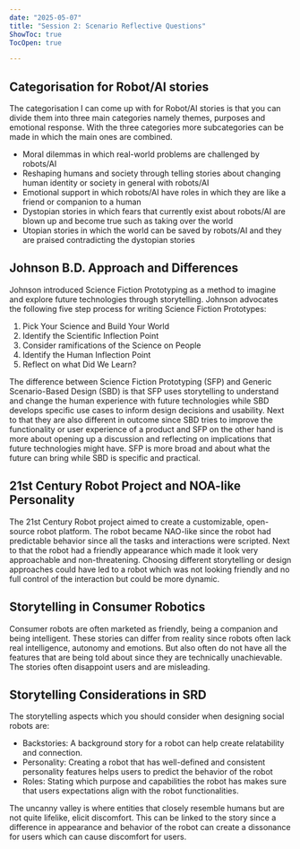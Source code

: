 ```yaml
---
date: "2025-05-07"
title: "Session 2: Scenario Reflective Questions"
ShowToc: true
TocOpen: true

---
```

## Categorisation for Robot/AI stories
The categorisation I can come up with for Robot/AI stories is that you can divide them into three main categories namely themes, purposes and emotional response. With the three categories more subcategories can be made in which the main ones are combined.

- Moral dilemmas in which real-world problems are challenged by robots/AI
- Reshaping humans and society through telling stories about changing human identity or society in general with robots/AI
- Emotional support in which robots/AI have roles in which they are like a friend or companion to a human
- Dystopian stories in which fears that currently exist about robots/AI are blown up and become true such as taking over the world
- Utopian stories in which the world can be saved by robots/AI and they are praised contradicting the dystopian stories

## Johnson B.D. Approach and Differences
Johnson introduced Science Fiction Prototyping as a method to imagine and explore future technologies through storytelling. Johnson advocates the following five step process for writing Science Fiction Prototypes:
1. Pick Your Science and Build Your World
2. Identify the Scientific Inflection Point
3. Consider ramifications of the Science on People
4. Identify the Human Inflection Point
5. Reflect on what Did We Learn?

The difference between Science Fiction Prototyping (SFP) and Generic Scenario-Based Design (SBD) is that SFP uses storytelling to understand and change the human experience with future technologies while SBD develops specific use cases to inform design decisions and usability. Next to that they are also different in outcome since SBD tries to improve the functionality or user experience of a product and SFP on the other hand is more about opening up a discussion and reflecting on implications that future technologies might have. SFP is more broad and about what the future can bring while SBD is specific and practical.

## 21st Century Robot Project and NOA-like Personality
The 21st Century Robot project aimed to create a customizable, open-source robot platform. The robot became NAO-like since the robot had predictable behavior since all the tasks and interactions were scripted. Next to that the robot had a friendly appearance which made it look very approachable and non-threatening. Choosing different storytelling or design approaches could have led to a robot which was not looking friendly and no full control of the interaction but could be more dynamic. 

## Storytelling in Consumer Robotics
Consumer robots are often marketed as friendly, being a companion and being intelligent. These stories can differ from reality since robots often lack real intelligence, autonomy and emotions. But also often do not have all the features that are being told about since they are technically unachievable. The stories often disappoint users and are misleading.

## Storytelling Considerations in SRD
The storytelling aspects which you should consider when designing social robots are:
- Backstories: A background story for a robot can help create relatability and connection.
- Personality: Creating a robot that has well-defined and consistent personality features helps users to predict the behavior of the robot
- Roles: Stating which purpose and capabilities the robot has makes sure that users expectations align with the robot functionalities.

The uncanny valley is where entities that closely resemble humans but are not quite lifelike, elicit discomfort. This can be linked to the story since a difference in appearance and behavior of the robot can create a dissonance for users which can cause discomfort for users.